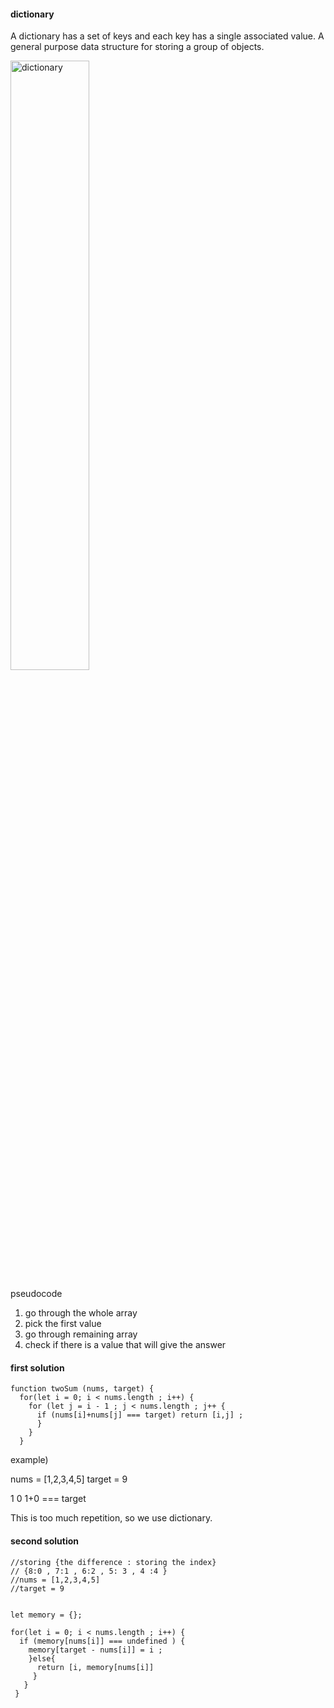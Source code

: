 #### dictionary
A dictionary has a set of keys and each key has a single associated value.
A general purpose data structure for storing a group of objects.

<img src="https://user-images.githubusercontent.com/106638262/215040778-35dda6d8-54be-4721-97e3-55207395f4bb.png" alt="dictionary" width="50%"/>

pseudocode
1. go through the whole array
2. pick the first value
3. go through remaining array
4. check if there is a value that will give the answer






#### first solution
~~~
function twoSum (nums, target) {
  for(let i = 0; i < nums.length ; i++) {
    for (let j = i - 1 ; j < nums.length ; j++ {
      if (nums[i]+nums[j] === target) return [i,j] ;
      }
    }
  }
~~~
example)

nums = [1,2,3,4,5] 
target = 9

1
0
1+0 === target 

This is too much repetition, so we use dictionary.


#### second solution
~~~
//storing {the difference : storing the index}
// {8:0 , 7:1 , 6:2 , 5: 3 , 4 :4 }
//nums = [1,2,3,4,5] 
//target = 9


let memory = {};

for(let i = 0; i < nums.length ; i++) { 
  if (memory[nums[i]] === undefined ) {
    memory[target - nums[i]] = i ;
    }else{
      return [i, memory[nums[i]]
     }
   }
 }
 
~~~





 

